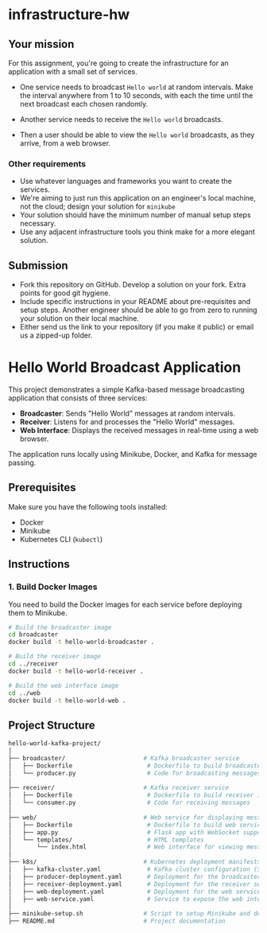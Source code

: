 # infrastructure-hw

## Your mission

For this assignment, you're going to create the infrastructure for an application with a small set of services.

- One service needs to broadcast `Hello world` at random intervals. Make the interval anywhere from 1 to 10 seconds, with each the time until the next broadcast each chosen randomly.

- Another service needs to receive the `Hello world` broadcasts.

- Then a user should be able to view the `Hello world` broadcasts, as they arrive, from a web browser.

### Other requirements

- Use whatever languages and frameworks you want to create the services.
- We're aiming to just run this application on an engineer's local machine, not the cloud; design your solution for `minikube`
- Your solution should have the minimum number of manual setup steps necessary.
- Use any adjacent infrastructure tools you think make for a more elegant solution.

## Submission

- Fork this repository on GitHub. Develop a solution on your fork. Extra points for good git hygiene.
- Include specific instructions in your README about pre-requisites and setup steps. Another engineer should be able to go from zero to running your solution on their local machine.
- Either send us the link to your repository (if you make it public) or email us a zipped-up folder.


# Hello World Broadcast Application

This project demonstrates a simple Kafka-based message broadcasting application that consists of three services:
- **Broadcaster**: Sends "Hello World" messages at random intervals.
- **Receiver**: Listens for and processes the "Hello World" messages.
- **Web Interface**: Displays the received messages in real-time using a web browser.

The application runs locally using Minikube, Docker, and Kafka for message passing.

## Prerequisites

Make sure you have the following tools installed:
- Docker
- Minikube
- Kubernetes CLI (`kubectl`)

## Instructions

### 1. Build Docker Images

You need to build the Docker images for each service before deploying them to Minikube.

```bash
# Build the broadcaster image
cd broadcaster
docker build -t hello-world-broadcaster .

# Build the receiver image
cd ../receiver
docker build -t hello-world-receiver .

# Build the web interface image
cd ../web
docker build -t hello-world-web .
```

## Project Structure

```bash
hello-world-kafka-project/
│
├── broadcaster/                      # Kafka broadcaster service
│   ├── Dockerfile                     # Dockerfile to build broadcaster image
│   └── producer.py                    # Code for broadcasting messages
│
├── receiver/                         # Kafka receiver service
│   ├── Dockerfile                     # Dockerfile to build receiver image
│   └── consumer.py                    # Code for receiving messages
│
├── web/                              # Web service for displaying messages
│   ├── Dockerfile                     # Dockerfile to build web service image
│   ├── app.py                         # Flask app with WebSocket support
│   └── templates/                     # HTML templates
│       └── index.html                 # Web interface for viewing messages
│
├── k8s/                              # Kubernetes deployment manifests
│   ├── kafka-cluster.yaml             # Kafka cluster configuration (Strimzi)
│   ├── producer-deployment.yaml       # Deployment for the broadcaster service
│   ├── receiver-deployment.yaml       # Deployment for the receiver service
│   ├── web-deployment.yaml            # Deployment for the web service
│   ├── web-service.yaml               # Service to expose the web interface
│
├── minikube-setup.sh                 # Script to setup Minikube and deploy services
├── README.md                         # Project documentation
```